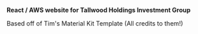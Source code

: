 **React / AWS website for Tallwood Holdings Investment Group**

Based off of Tim's Material Kit Template (All credits to them!)
